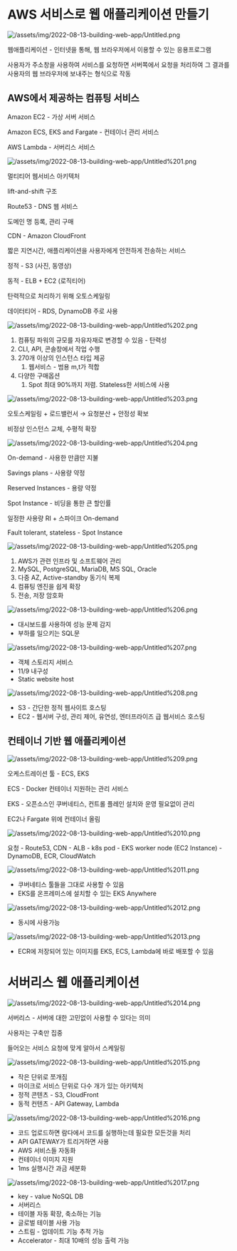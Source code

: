 # AWS 서비스로 웹 애플리케이션 만들기

![/assets/img/2022-08-13-building-web-app/Untitled.png](/assets/img/2022-08-13-building-web-app/Untitled.png)

웹애플리케이션 - 인터넷을 통해, 웹 브라우저에서 이용할 수 있는 응용프로그램

사용자가 주소창을 사용하여 서비스를 요청하면 서버쪽에서 요청을 처리하여 그 결과를 사용자의 웹 브라우저에 보내주는 형식으로 작동

## AWS에서 제공하는 컴퓨팅 서비스

Amazon EC2 - 가상 서버 서비스

Amazon ECS, EKS and Fargate - 컨테이너 관리 서비스

AWS Lambda - 서버리스 서비스

![/assets/img/2022-08-13-building-web-app/Untitled%201.png](/assets/img/2022-08-13-building-web-app/Untitled%201.png)

멀티티어 웹서비스 아키텍처

lift-and-shift 구조

Route53 - DNS 웹 서비스

도메인 명 등록, 관리 구매

CDN - Amazon CloudFront

짧은 지연시간, 애플리케이션을 사용자에게 안전하게 전송하는 서비스

정적 - S3 (사진, 동영상)

동적 - ELB + EC2 (로직티어) 

탄력적으로 처리하기 위해 오토스케일링

데이터티어 - RDS, DynamoDB 주로 사용

![/assets/img/2022-08-13-building-web-app/Untitled%202.png](/assets/img/2022-08-13-building-web-app/Untitled%202.png)

1. 컴퓨팅 파워의 규모를 자유자재로 변경할 수 있음 - 탄력성
2. CLI, API, 콘솔창에서 작업 수행
3. 270개 이상의 인스턴스 타입 제공
    1. 웹서비스 - 범용 m,t가 적합
4. 다양한 구매옵션
    1.  Spot 최대 90%까지 저렴. Stateless한 서비스에 사용

![/assets/img/2022-08-13-building-web-app/Untitled%203.png](/assets/img/2022-08-13-building-web-app/Untitled%203.png)

오토스케일링 + 로드밸런서 → 요청분산 + 안정성 확보

비정상 인스턴스 교체, 수평적 확장

![/assets/img/2022-08-13-building-web-app/Untitled%204.png](/assets/img/2022-08-13-building-web-app/Untitled%204.png)

On-demand - 사용한 만큼만 지불

Savings plans - 사용량 약정

Reserved Instances - 용량 약정

Spot Instance - 비딩을 통한 큰 할인률

일정한 사용량 RI + 스파이크 On-demand

Fault tolerant, stateless - Spot Instance

![/assets/img/2022-08-13-building-web-app/Untitled%205.png](/assets/img/2022-08-13-building-web-app/Untitled%205.png)

1. AWS가 관련 인프라 및 소프트웨어 관리
2. MySQL, PostgreSQL, MariaDB, MS SQL, Oracle
3. 다중 AZ, Active-standby 동기식 복제
4. 컴퓨팅 엔진을 쉽게 확장
5. 전송, 저장 암호화

![/assets/img/2022-08-13-building-web-app/Untitled%206.png](/assets/img/2022-08-13-building-web-app/Untitled%206.png)

- 대시보드를 사용하여 성능 문제 감지
- 부하를 일으키는 SQL문

![/assets/img/2022-08-13-building-web-app/Untitled%207.png](/assets/img/2022-08-13-building-web-app/Untitled%207.png)

- 객체 스토리지 서비스
- 11/9 내구성
- Static website host

![/assets/img/2022-08-13-building-web-app/Untitled%208.png](/assets/img/2022-08-13-building-web-app/Untitled%208.png)

- S3 - 간단한 정적 웹사이트 호스팅
- EC2 - 웹서버 구성, 관리 제어, 유연성, 엔터프라이즈 급 웹서비스 호스팅

## 컨테이너 기반 웹 애플리케이션

![/assets/img/2022-08-13-building-web-app/Untitled%209.png](/assets/img/2022-08-13-building-web-app/Untitled%209.png)

오케스트레이션 툴 - ECS, EKS

ECS - Docker 컨테이너 지원하는 관리 서비스

EKS - 오픈소스인 쿠버네티스, 컨트롤 플레인 설치와 운영 필요없이 관리

EC2나 Fargate 위에 컨테이너 올림

![/assets/img/2022-08-13-building-web-app/Untitled%2010.png](/assets/img/2022-08-13-building-web-app/Untitled%2010.png)

요청 - Route53, CDN - ALB - k8s pod - EKS worker node (EC2 Instance) - DynamoDB, ECR,  CloudWatch

![/assets/img/2022-08-13-building-web-app/Untitled%2011.png](/assets/img/2022-08-13-building-web-app/Untitled%2011.png)

- 쿠버네티스 툴들을 그대로 사용할 수 있음
- EKS를 온프레미스에 설치할 수 있는 EKS Anywhere

![/assets/img/2022-08-13-building-web-app/Untitled%2012.png](/assets/img/2022-08-13-building-web-app/Untitled%2012.png)

- 동시에 사용가능

![/assets/img/2022-08-13-building-web-app/Untitled%2013.png](/assets/img/2022-08-13-building-web-app/Untitled%2013.png)

- ECR에 저장되어 있는 이미지를 EKS, ECS, Lambda에 바로 배포할 수 있음

# 서버리스 웹 애플리케이션

![/assets/img/2022-08-13-building-web-app/Untitled%2014.png](/assets/img/2022-08-13-building-web-app/Untitled%2014.png)

서버리스 - 서버에 대한 고민없이 사용할 수 있다는 의미

사용자는 구축만 집중

들어오는 서비스 요청에 맞게 알아서 스케일링

![/assets/img/2022-08-13-building-web-app/Untitled%2015.png](/assets/img/2022-08-13-building-web-app/Untitled%2015.png)

- 작은 단위로 쪼개짐
- 마이크로 서비스 단위로 다수 개가 있는 아키텍처
- 정적 콘텐츠 - S3, CloudFront
- 동적 컨텐츠 - API Gateway, Lambda

![/assets/img/2022-08-13-building-web-app/Untitled%2016.png](/assets/img/2022-08-13-building-web-app/Untitled%2016.png)

- 코드 업로드하면 람다에서 코드를 실행하는데 필요한 모든것을 처리
- API GATEWAY가 트리거하면 사용
- AWS 서비스들 자동화
- 컨테이너 이미지 지원
- 1ms 실행시간 과금 세분화

![/assets/img/2022-08-13-building-web-app/Untitled%2017.png](/assets/img/2022-08-13-building-web-app/Untitled%2017.png)

- key - value NoSQL DB
- 서버리스
- 테이블 자동 확장, 축소하는 기능
- 글로벌 테이블 사용 가능
- 스트림 - 업데이트 기능 추적 가능
- Accelerator - 최대 10배의 성능 출력 가능